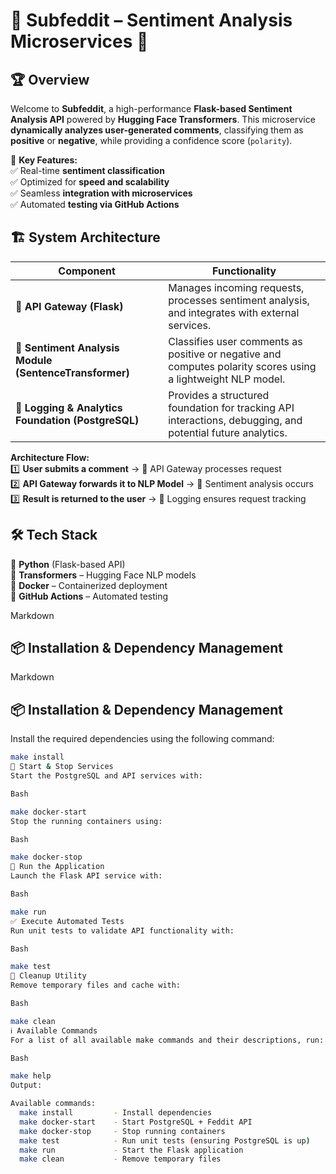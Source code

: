 # 🌟 Subfeddit – Sentiment Analysis Microservices 🚀  

## 🏆 **Overview**  
Welcome to **Subfeddit**, a high-performance **Flask-based Sentiment Analysis API** powered by **Hugging Face Transformers**. This microservice **dynamically analyzes user-generated comments**, classifying them as **positive** or **negative**, while providing a confidence score (`polarity`).  

🎯 **Key Features:**  
✅ Real-time **sentiment classification**  
✅ Optimized for **speed and scalability**  
✅ Seamless **integration with microservices**  
✅ Automated **testing via GitHub Actions**  

## 🏗️ **System Architecture**  

| Component                                  | Functionality                                                 |
|--------------------------------------------|--------------------------------------------------------------|
| 🚀 **API Gateway (Flask)**                 | Manages incoming requests, processes sentiment analysis, and integrates with external services. |
| 🤖 **Sentiment Analysis Module (SentenceTransformer)** | Classifies user comments as positive or negative and computes polarity scores using a lightweight NLP model. |
| 📜 **Logging & Analytics Foundation (PostgreSQL)** | Provides a structured foundation for tracking API interactions, debugging, and potential future analytics. |


**Architecture Flow:**  
1️⃣ **User submits a comment** → 📡 API Gateway processes request  
2️⃣ **API Gateway forwards it to NLP Model** → 🤖 Sentiment analysis occurs  
3️⃣ **Result is returned to the user** → 📜 Logging ensures request tracking  

## 🛠️ **Tech Stack**  

🔹 **Python** (Flask-based API)  
🔹 **Transformers** – Hugging Face NLP models  
🔹 **Docker** – Containerized deployment  
🔹 **GitHub Actions** – Automated testing  

Markdown

## 📦 Installation & Dependency Management

Markdown

## 📦 Installation & Dependency Management

Install the required dependencies using the following command:

```bash
make install
🐳 Start & Stop Services
Start the PostgreSQL and API services with:

Bash

make docker-start
Stop the running containers using:

Bash

make docker-stop
🚀 Run the Application
Launch the Flask API service with:

Bash

make run
✅ Execute Automated Tests
Run unit tests to validate API functionality with:

Bash

make test
🧹 Cleanup Utility
Remove temporary files and cache with:

Bash

make clean
ℹ️ Available Commands
For a list of all available make commands and their descriptions, run:

Bash

make help
Output:

Available commands:
  make install         - Install dependencies
  make docker-start    - Start PostgreSQL + Feddit API
  make docker-stop     - Stop running containers
  make test            - Run unit tests (ensuring PostgreSQL is up)
  make run             - Start the Flask application
  make clean           - Remove temporary files
